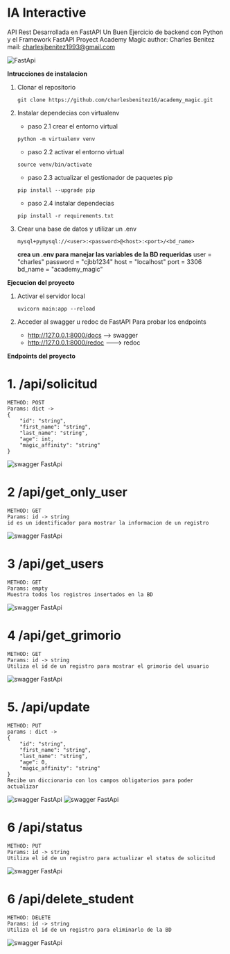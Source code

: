 # IA Interactive 

API Rest Desarrollada en FastAPI 
Un Buen Ejercicio de backend con Python y el Framework FastAPI
Proyect Academy Magic
author: Charles Benitez
mail: charlesjbenitez1993@gmail.com


![FastApi](https://fastapi.tiangolo.com/img/logo-margin/logo-teal.png)

**Intrucciones de instalacion**

1. Clonar el repositorio 
    ```
    git clone https://github.com/charlesbenitez16/academy_magic.git
    
    ```

2. Instalar dependecias con virtualenv
    - paso 2.1 crear el entorno virtual
    ```
    python -m virtualenv venv
    ```
    - paso 2.2 activar el entorno virtual
    ```
    source venv/bin/activate
    ```
    
    
    - paso 2.3 actualizar el gestionador de paquetes pip
    ```
    pip install --upgrade pip
    ```
    - paso 2.4 instalar dependecias
    
    ```
    pip install -r requirements.txt
    ```

3. Crear una base de datos y utilizar un .env 
    ```
    mysql+pymysql://<user>:<password>@<host>:<port>/<bd_name>
    ```
    
    **crea un .env para manejar las variables de la BD requeridas**
    user = "charles"
    password = "cjbb1234"
    host = "localhost"
    port = 3306
    bd_name = "academy_magic"


**Ejecucion del proyecto**

1. Activar el servidor local
    ```
    uvicorn main:app --reload
    ```

2. Acceder al swagger u redoc de FastAPI Para probar los endpoints
    - http://127.0.0.1:8000/docs  --> swagger
    - http://127.0.0.1:8000/redoc ---> redoc 


**Endpoints del proyecto**

# 1. /api/solicitud 
    METHOD: POST
    Params: dict -> 
    {  
        "id": "string",
        "first_name": "string",
        "last_name": "string",
        "age": int,
        "magic_affinity": "string"
    }
![swagger FastApi](./docs/create_endpoint.png)

# 2 /api/get_only_user
    METHOD: GET
    Params: id -> string
    id es un identificador para mostrar la informacion de un registro

![swagger FastApi](./docs/get_id.png)

# 3 /api/get_users
    METHOD: GET
    Params: empty
    Muestra todos los registros insertados en la BD

![swagger FastApi](./docs/get_all.png) 


# 4 /api/get_grimorio
    METHOD: GET
    Params: id -> string
    Utiliza el id de un registro para mostrar el grimorio del usuario

![swagger FastApi](./docs/grimorio.png) 

# 5. /api/update
    METHOD: PUT
    params : dict -> 
    {
        "id": "string",
        "first_name": "string",
        "last_name": "string",
        "age": 0,
        "magic_affinity": "string"
    }
    Recibe un diccionario con los campos obligatorios para poder actualizar
![swagger FastApi](./docs/update_register.png) 
![swagger FastApi](./docs/response_update.png)

# 6 /api/status
    METHOD: PUT
    Params: id -> string
    Utiliza el id de un registro para actualizar el status de solicitud

![swagger FastApi](./docs/update_status.png) 


# 6 /api/delete_student
    METHOD: DELETE
    Params: id -> string
    Utiliza el id de un registro para eliminarlo de la BD

![swagger FastApi](./docs/delete.png) 